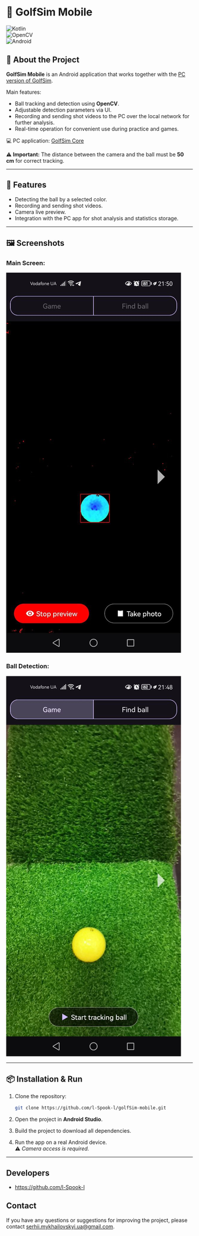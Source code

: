 # 📱 GolfSim Mobile

![Kotlin](https://img.shields.io/badge/Kotlin-1.9-blueviolet?logo=kotlin)  
![OpenCV](https://img.shields.io/badge/OpenCV-Computer_Vision-5C3EE8?logo=opencv)  
![Android](https://img.shields.io/badge/Android-App-green?logo=android)

## 📖 About the Project
**GolfSim Mobile** is an Android application that works together with the [PC version of GolfSim](https://github.com/l-Spook-l/golfsim-core).

Main features:
- Ball tracking and detection using **OpenCV**.
- Adjustable detection parameters via UI.
- Recording and sending shot videos to the PC over the local network for further analysis.
- Real-time operation for convenient use during practice and games.

💻 PC application: [GolfSim Core](https://github.com/l-Spook-l/golfsim-core)

⚠️ **Important:** The distance between the camera and the ball must be **50 cm** for correct tracking.

---

## 🚀 Features
- Detecting the ball by a selected color.
- Recording and sending shot videos.
- Camera live preview.
- Integration with the PC app for shot analysis and statistics storage.

---

## 🖼️ Screenshots
### Main Screen:
![Main Screen](docs/images/main_screen.png)

### Ball Detection:
![Ball Detection](docs/images/ball_preview.png)

---

## 📦 Installation & Run
1. Clone the repository:
   ```bash
   git clone https://github.com/l-Spook-l/golfSim-mobile.git
2. Open the project in **Android Studio**.

3. Build the project to download all dependencies.

4. Run the app on a real Android device.  
   ⚠️ *Camera access is required.*

---

## Developers
- https://github.com/l-Spook-l

## Contact

If you have any questions or suggestions for improving the project, please contact serhii.mykhailovskyi.ua@gmail.com.
